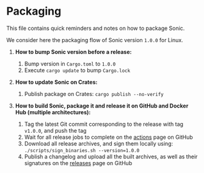 Packaging
=========

This file contains quick reminders and notes on how to package Sonic.

We consider here the packaging flow of Sonic version `1.0.0` for Linux.

1. **How to bump Sonic version before a release:**
    1. Bump version in `Cargo.toml` to `1.0.0`
    2. Execute `cargo update` to bump `Cargo.lock`

2. **How to update Sonic on Crates:**
    1. Publish package on Crates: `cargo publish --no-verify`

3. **How to build Sonic, package it and release it on GitHub and Docker Hub (multiple architectures):**
    1. Tag the latest Git commit corresponding to the release with tag `v1.0.0`, and push the tag
    2. Wait for all release jobs to complete on the [actions](https://github.com/valeriansaliou/sonic/actions) page on GitHub
    3. Download all release archives, and sign them locally using: `./scripts/sign_binaries.sh --version=1.0.0`
    4. Publish a changelog and upload all the built archives, as well as their signatures on the [releases](https://github.com/valeriansaliou/sonic/releases) page on GitHub
